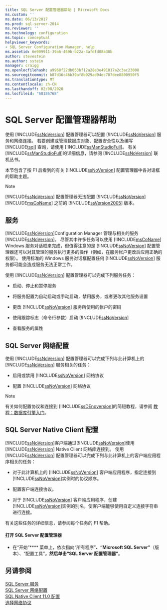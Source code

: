 ```yaml
---
title: SQL Server 配置管理器帮助 | Microsoft Docs
ms.custom: ''
ms.date: 06/13/2017
ms.prod: sql-server-2014
ms.reviewer: ''
ms.technology: configuration
ms.topic: conceptual
helpviewer_keywords:
- SQL Server Configuration Manager, help
ms.assetid: 6e909911-39a6-469b-b22a-3afdfd08a30b
author: stevestein
ms.author: sstein
manager: craigg
ms.openlocfilehash: a9968f22db053bf12a28e3e491817a2c3ac23008
ms.sourcegitcommit: b87d36c46b39af8b929ad94ec707dee8800950f5
ms.translationtype: MT
ms.contentlocale: zh-CN
ms.lasthandoff: 02/08/2020
ms.locfileid: "68186768"
---
```

# <a name="sql-server-configuration-manager-help"></a>SQL Server 配置管理器帮助
  使用 [!INCLUDE[ssNoVersion](../../includes/ssnoversion-md.md)] 配置管理器可以配置 [!INCLUDE[ssNoVersion](../../includes/ssnoversion-md.md)] 服务和网络连接。 若要创建或管理数据库对象、配置安全性以及编写 [!INCLUDE[tsql](../../includes/tsql-md.md)] 查询，请使用 [!INCLUDE[ssManStudioFull](../../includes/ssmanstudiofull-md.md)]。 有关 [!INCLUDE[ssManStudioFull](../../includes/ssmanstudiofull-md.md)]的详细信息，请参阅 [!INCLUDE[ssNoVersion](../../includes/ssnoversion-md.md)] 联机丛书。  
  
 本节包含了按 F1 后看到的有关 [!INCLUDE[ssNoVersion](../../includes/ssnoversion-md.md)] 配置管理器中各对话框的帮助主题。  
  
> [!NOTE]  
>  
  [!INCLUDE[ssNoVersion](../../includes/ssnoversion-md.md)] 配置管理器无法配置 [!INCLUDE[ssNoVersion](../../includes/ssnoversion-md.md)][!INCLUDE[msCoName](../../includes/msconame-md.md)] 之前的 [!INCLUDE[ssVersion2005](../../includes/ssversion2005-md.md)] 版本。  
  
## <a name="services"></a>服务  
 [!INCLUDE[ssNoVersion](../../includes/ssnoversion-md.md)]Configuration Manager 管理与相关的服务[!INCLUDE[ssNoVersion](../../includes/ssnoversion-md.md)]。 尽管其中许多任务可以使用 [!INCLUDE[msCoName](../../includes/msconame-md.md)] Windows 服务对话框来完成，但值得注意的是 [!INCLUDE[ssNoVersion](../../includes/ssnoversion-md.md)] 配置管理器还可以对其管理的服务执行更多的操作（例如，在服务帐户更改后应用正确的权限）。 使用标准的 Windows 服务对话框配置任何 [!INCLUDE[ssNoVersion](../../includes/ssnoversion-md.md)] 服务都可能会造成服务无法正常工作。  
  
 使用 [!INCLUDE[ssNoVersion](../../includes/ssnoversion-md.md)] 配置管理器可以完成下列服务任务：  
  
-   启动、停止和暂停服务  
  
-   将服务配置为自动启动或手动启动，禁用服务，或者更改其他服务设置  
  
-   更改 [!INCLUDE[ssNoVersion](../../includes/ssnoversion-md.md)] 服务所使用的帐户的密码  
  
-   使用跟踪标志（命令行参数）启动 [!INCLUDE[ssNoVersion](../../includes/ssnoversion-md.md)]  
  
-   查看服务的属性  
  
## <a name="sql-server-network-configuration"></a>SQL Server 网络配置  
 使用 [!INCLUDE[ssNoVersion](../../includes/ssnoversion-md.md)] 配置管理器可以完成下列与此计算机上的 [!INCLUDE[ssNoVersion](../../includes/ssnoversion-md.md)] 服务相关的任务：  
  
-   启用或禁用 [!INCLUDE[ssNoVersion](../../includes/ssnoversion-md.md)] 网络协议  
  
-   配置 [!INCLUDE[ssNoVersion](../../includes/ssnoversion-md.md)] 网络协议  
  
> [!NOTE]  
>  有关如何配置协议和连接到 [!INCLUDE[ssDEnoversion](../../includes/ssdenoversion-md.md)]的简短教程，请参阅 [教程：数据库引擎入门](../../relational-databases/tutorial-getting-started-with-the-database-engine.md)。  
  
## <a name="sql-server-native-client-configuration"></a>SQL Server Native Client 配置  
 [!INCLUDE[ssNoVersion](../../includes/ssnoversion-md.md)]客户端通过[!INCLUDE[ssNoVersion](../../includes/ssnoversion-md.md)]使用[!INCLUDE[ssNoVersion](../../includes/ssnoversion-md.md)] Native Client 网络库连接到。 使用 [!INCLUDE[ssNoVersion](../../includes/ssnoversion-md.md)] 配置管理器可以完成下列与此计算机上的客户端应用程序相关的任务：  
  
-   对于此计算机上的 [!INCLUDE[ssNoVersion](../../includes/ssnoversion-md.md)] 客户端应用程序，指定连接到 [!INCLUDE[ssNoVersion](../../includes/ssnoversion-md.md)]实例时的协议顺序。  
  
-   配置客户端连接协议。  
  
-   对于 [!INCLUDE[ssNoVersion](../../includes/ssnoversion-md.md)] 客户端应用程序，创建 [!INCLUDE[ssNoVersion](../../includes/ssnoversion-md.md)]实例的别名，使客户端能够使用自定义连接字符串进行连接。  
  
 有关这些任务的详细信息，请参阅每个任务的 F1 帮助。  
  
#### <a name="to-open-sql-server-configuration-manager"></a>打开 SQL Server 配置管理器  
  
-   在“开始”**** 菜单上，依次指向“所有程序”****、“Microsoft SQL Server”****（版本）、“配置工具”****，然后单击“SQL Server 配置管理器”****。  
  
## <a name="see-also"></a>另请参阅  
 [SQL Server 服务](../../../2014/tools/configuration-manager/sql-server-services.md)   
 [SQL Server 网络配置](sql-server-network-configuration.md)   
 [SQL Native Client 11.0 配置](../../../2014/tools/configuration-manager/sql-native-client-11-0-configuration.md)   
 [选择网络协议](../../../2014/tools/configuration-manager/choosing-a-network-protocol.md)  
  
  
